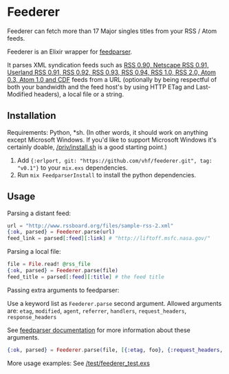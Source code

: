 # Feederer

Feederer can fetch more than 17 Major singles titles from your RSS / Atom feeds.

Feederer is an Elixir wrapper for
[feedparser](https://github.com/kurtmckee/feedparser).

It parses XML syndication feeds such as [RSS 0.90, Netscape RSS 0.91, Userland
RSS 0.91, RSS 0.92, RSS 0.93, RSS 0.94, RSS 1.0, RSS 2.0, Atom 0.3, Atom 1.0 and
CDF](https://pythonhosted.org/feedparser/) feeds from a URL (optionally by being
respectful of both your bandwidth and the feed host's by using HTTP ETag and
Last-Modified headers), a local file or a string.

## Installation

Requirements: Python, *sh. (In other words, it should work on anything except
Microsoft Windows. If you'd like to support Microsoft Windows it's certainly
doable, [/priv/install.sh](/priv/install.sh) is a good starting point.)

1. Add `{:erlport, git: "https://github.com/vhf/feederer.git", tag: "v0.1"}` to
your `mix.exs` dependencies.
2. Run `mix FeedparserInstall` to install the python dependencies.

## Usage

Parsing a distant feed:

```elixir
url = "http://www.rssboard.org/files/sample-rss-2.xml"
{:ok, parsed} = Feederer.parse(url)
feed_link = parsed[:feed][:link] # "http://liftoff.msfc.nasa.gov/"
```

Parsing a local file:

```elixir
file = File.read! @rss_file
{:ok, parsed} = Feederer.parse(file)
feed_title = parsed[:feed][:title] # the feed title
```

Passing extra arguments to feedparser:

Use a keyword list as `Feederer.parse` second argument. Allowed arguments are:
`etag`, `modified`, `agent`, `referrer`, `handlers`, `request_headers`,
`response_headers`

See [feedparser documentation](https://pythonhosted.org/feedparser/) for more
information about these arguments.

```elixir
{:ok, parsed} = Feederer.parse(file, [{:etag, foo}, {:request_headers, bar}])
```

More usage examples: See [/test/feederer_test.exs](/test/feederer_test.exs)
